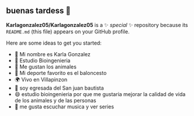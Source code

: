 ## buenas tardess 👋


**Karlagonzalez05/Karlagonzalez05** is a ✨ _special_ ✨ repository because its `README.md` (this file) appears on your GitHub profile.

Here are some ideas to get you started:

- 👩 Mi nombre es Karla Gonzalez 
- 🌱 Estudio Bioingenieria
- 🐶 Me gustan los animales
- 🏀 Mi deporte favorito es el baloncesto
- 🌍 Vivo en Villapinzon 
- 🏫 soy egresada del San juan bautista 
- 😄 estudio bioingenieria por que me gustaria mejorar la calidad de vida de los animales y de las personas 
- 🎵 me gusta escuchar musica y ver series 

